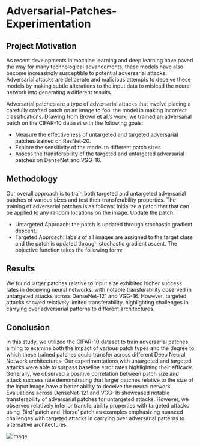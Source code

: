 # Adversarial-Patches-Experimentation

## Project Motivation
As recent developments in machine learning and deep learning have paved the way for many technological advancements, these models have also become increasingly susceptible to potential adversarial attacks. Adversarial attacks are deliberate and malicious attempts to deceive these models by making subtle alterations to the input data to mislead the neural network into generating a different results. 

Adversarial patches are a type of adversarial attacks that involve placing a carefully crafted patch on an image to fool the model in making incorrect classifications. Drawing from Brown et al.’s work, we trained an adversarial patch on the CIFAR-10 dataset with the following goals:
- Measure the effectiveness of untargeted and targeted adversarial patches trained on ResNet-20. 
- Explore the sensitivity of the model to different patch sizes
- Assess the transferability of the targeted and untargeted adversarial patches on DenseNet and VGG-16.

## Methodology
Our overall approach is to train both targeted and untargeted adversarial patches of various sizes and test their transferability properties. The training of adversarial patches is as follows: 
Initialize a patch that that can be applied to any random locations on the image. 
Update the patch:

- Untargeted Approach: the patch is updated through stochastic gradient descent.
- Targeted Approach: labels of all images are assigned to the target class and the patch is updated through stochastic gradient ascent. The objective function takes the following form:

## Results

We found larger patches relative to input size exhibited higher success rates in deceiving neural networks, with notable transferability observed in untargeted attacks across DenseNet-121 and VGG-16. However, targeted attacks showed relatively limited transferability, highlighting challenges in carrying over adversarial patterns to different architectures.

## Conclusion
In this study, we utilized the CIFAR-10 dataset to train adversarial patches, aiming to examine both the impact of various patch types and the degree to which these trained patches could transfer across different Deep Neural Network architectures. Our experimentations with untargeted and targeted attacks were able to surpass baseline error rates highlighting their efficacy. Generally, we observed a positive correlation between patch size and attack success rate demonstrating that larger patches relative to the size of the input image have a better ability to deceive the neural network. Evaluations across DenseNet-121 and VGG-16 showcased notable transferability of adversarial patches for untargeted attacks. However, we observed relatively inferior transferability properties with targeted attacks using ‘Bird’ patch and ‘Horse’ patch as examples emphasizing nuanced challenges with targeted attacks in carrying over adversarial patterns to alternative architectures.

![image](https://github.com/nogibjj/Adversarial-Patches-Experimentation/assets/111402572/b3cfa71d-ff97-4a51-a024-6e0313f38be1)


